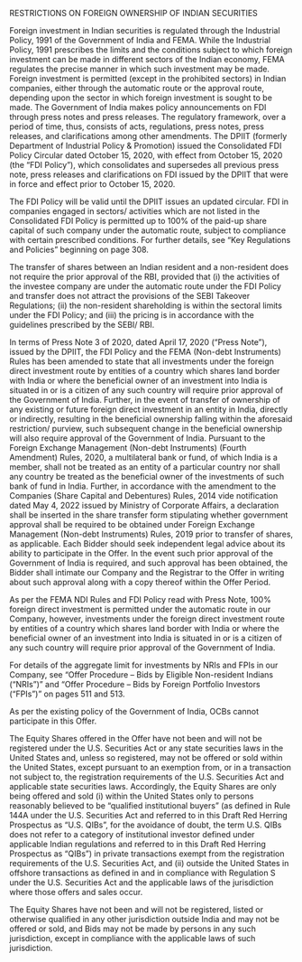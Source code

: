 RESTRICTIONS ON FOREIGN OWNERSHIP OF INDIAN SECURITIES

Foreign investment in Indian securities is regulated through the Industrial Policy, 1991 of the Government of India and FEMA. While the Industrial Policy, 1991 prescribes the limits and the conditions subject to which foreign investment can be made in different sectors of the Indian economy, FEMA regulates the precise manner in which such investment may be made. Foreign investment is permitted (except in the prohibited sectors) in Indian companies, either through the automatic route or the approval route, depending upon the sector in which foreign investment is sought to be made. The Government of India makes policy announcements on FDI through press notes and press releases. The regulatory framework, over a period of time, thus, consists of acts, regulations, press notes, press releases, and clarifications among other amendments. The DPIIT (formerly Department of Industrial Policy & Promotion) issued the Consolidated FDI Policy Circular dated October 15, 2020, with effect from October 15, 2020 (the “FDI Policy”), which consolidates and supersedes all previous press note, press releases and clarifications on FDI issued by the DPIIT that were in force and effect prior to October 15, 2020.

The FDI Policy will be valid until the DPIIT issues an updated circular. FDI in companies engaged in sectors/ activities which are not listed in the Consolidated FDI Policy is permitted up to 100% of the paid-up share capital of such company under the automatic route, subject to compliance with certain prescribed conditions. For further details, see “Key Regulations and Policies” beginning on page 308.

The transfer of shares between an Indian resident and a non-resident does not require the prior approval of the RBI, provided that (i) the activities of the investee company are under the automatic route under the FDI Policy and transfer does not attract the provisions of the SEBI Takeover Regulations; (ii) the non-resident shareholding is within the sectoral limits under the FDI Policy; and (iii) the pricing is in accordance with the guidelines prescribed by the SEBI/ RBI.

In terms of Press Note 3 of 2020, dated April 17, 2020 (“Press Note”), issued by the DPIIT, the FDI Policy and the FEMA (Non-debt Instruments) Rules has been amended to state that all investments under the foreign direct investment route by entities of a country which shares land border with India or where the beneficial owner of an investment into India is situated in or is a citizen of any such country will require prior approval of the Government of India. Further, in the event of transfer of ownership of any existing or future foreign direct investment in an entity in India, directly or indirectly, resulting in the beneficial ownership falling within the aforesaid restriction/ purview, such subsequent change in the beneficial ownership will also require approval of the Government of India. Pursuant to the Foreign Exchange Management (Non-debt Instruments) (Fourth Amendment) Rules, 2020, a multilateral bank or fund, of which India is a member, shall not be treated as an entity of a particular country nor shall any country be treated as the beneficial owner of the investments of such bank of fund in India. Further, in accordance with the amendment to the Companies (Share Capital and Debentures) Rules, 2014 vide notification dated May 4, 2022 issued by Ministry of Corporate Affairs, a declaration shall be inserted in the share transfer form stipulating whether government approval shall be required to be obtained under Foreign Exchange Management (Non-debt Instruments) Rules, 2019 prior to transfer of shares, as applicable. Each Bidder should seek independent legal advice about its ability to participate in the Offer. In the event such prior approval of the Government of India is required, and such approval has been obtained, the Bidder shall intimate our Company and the Registrar to the Offer in writing about such approval along with a copy thereof within the Offer Period.

As per the FEMA NDI Rules and FDI Policy read with Press Note, 100% foreign direct investment is permitted under the automatic route in our Company, however, investments under the foreign direct investment route by entities of a country which shares land border with India or where the beneficial owner of an investment into India is situated in or is a citizen of any such country will require prior approval of the Government of India.

For details of the aggregate limit for investments by NRIs and FPIs in our Company, see “Offer Procedure – Bids by Eligible Non-resident Indians (“NRIs”)” and “Offer Procedure – Bids by Foreign Portfolio Investors (“FPIs”)” on pages 511 and 513.

As per the existing policy of the Government of India, OCBs cannot participate in this Offer.

The Equity Shares offered in the Offer have not been and will not be registered under the U.S. Securities Act or any state securities laws in the United States and, unless so registered, may not be offered or sold within the United States, except pursuant to an exemption from, or in a transaction not subject to, the registration requirements of the U.S. Securities Act and applicable state securities laws. Accordingly, the Equity Shares are only being offered and sold (i) within the United States only to persons reasonably believed to be “qualified institutional buyers” (as defined in Rule 144A under the U.S. Securities Act and referred to in this Draft Red Herring Prospectus as “U.S. QIBs”, for the avoidance of doubt, the term U.S. QIBs does not refer to a category of institutional investor defined under applicable Indian regulations and referred to in this Draft Red Herring Prospectus as “QIBs”) in private transactions exempt from the registration requirements of the U.S. Securities Act, and (ii) outside the United States in offshore transactions as defined in and in compliance with Regulation S under the U.S. Securities Act and the applicable laws of the jurisdiction where those offers and sales occur.

The Equity Shares have not been and will not be registered, listed or otherwise qualified in any other jurisdiction outside India and may not be offered or sold, and Bids may not be made by persons in any such jurisdiction, except in compliance with the applicable laws of such jurisdiction.